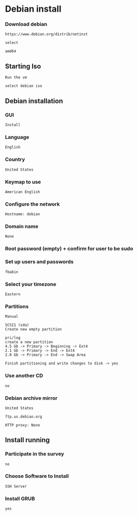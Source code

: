 # Debian install 

### Download debian 

```
https://www.debian.org/distrib/netinst

select

amd64
```

## Starting Iso

```
Run the vm

select debian iso
```

## Debian installation

### GUI

```
Install 
```

### Language

```
English
```

### Country

```
United States
```
### Keymap to use

```
American English
```

### Configure the network

```
Hostname: debian
```

### Domain name

```
None
```

### Root password (empty) + confirm for user to be sudo

### Set up users and passwords

```
fbabin
```

### Select your timezone

```
Eastern
```

### Partitions

```
Manual

SCSI1 (sda)
Create new empty partition

pri/log
create a new partition
4.5 Gb -> Primary -> Beginning -> Ext4
2.1 Gb -> Primary -> End -> Ext4
2.0 Gb -> Primary -> End -> Swap Area

Finish partitioning and write changes to disk -> yes
```

### Use another CD
```
no
```
### Debian archive mirror
```
United States

ftp.us.debian.org

HTTP proxy: None
```
## Install running

### Participate in the survey
```
no
```
### Choose Software to Install 
```
SSH Server
```
### Install GRUB
```
yes
```
